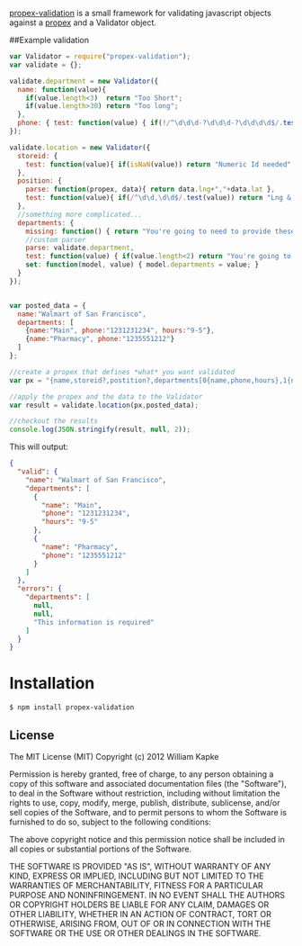 [propex-validation](http://williamkapke.github.com/propex-validation) is a small framework for validating
javascript objects against a [propex](https://github.com/williamkapke/propex) and a Validator object.


##Example validation
```javascript
var Validator = require("propex-validation");
var validate = {};

validate.department = new Validator({
  name: function(value){
    if(value.length<3)  return "Too Short";
    if(value.length>30) return "Too long";
  },
  phone: { test: function(value) { if(!/^\d\d\d-?\d\d\d-?\d\d\d\d$/.test(value)) return "Bad phone number"; } }
});

validate.location = new Validator({
  storeid: {
    test: function(value){ if(isNaN(value)) return "Numeric Id needed"; }
  },
  position: {
    parse: function(propex, data){ return data.lng+","+data.lat },
    test: function(value){ if(/^\d\d,\d\d$/.test(value)) return "Lng & Lat cannot be over 99"; }
  },
  //something more complicated...
  departments: {
    missing: function() { return "You're going to need to provide these"; },
    //custom parser
    parse: validate.department,
    test: function(value) { if(value.length<2) return "You're going to need to provide more"; },
    set: function(model, value) { model.departments = value; }
  }
});


var posted_data = {
  name:"Walmart of San Francisco",
  departments: [
    {name:"Main", phone:"1231231234", hours:"9-5"},
    {name:"Pharmacy", phone:"1235551212"}
  ]
};

//create a propex that defines *what* you want validated
var px = "{name,storeid?,postition?,departments[0{name,phone,hours},1{name,phone?,hours?}]1:3?}";

//apply the propex and the data to the Validator
var result = validate.location(px,posted_data);

//checkout the results
console.log(JSON.stringify(result, null, 2));
```

This will output:
```json
{
  "valid": {
    "name": "Walmart of San Francisco",
    "departments": [
      {
        "name": "Main",
        "phone": "1231231234",
        "hours": "9-5"
      },
      {
        "name": "Pharmacy",
        "phone": "1235551212"
      }
    ]
  },
  "errors": {
    "departments": [
      null,
      null,
      "This information is required"
    ]
  }
}
```

# Installation

    $ npm install propex-validation

## License

The MIT License (MIT)
Copyright (c) 2012 William Kapke

Permission is hereby granted, free of charge, to any person obtaining a copy of
this software and associated documentation files (the "Software"), to deal in
the Software without restriction, including without limitation the rights to
use, copy, modify, merge, publish, distribute, sublicense, and/or sell copies of
the Software, and to permit persons to whom the Software is furnished to do so,
subject to the following conditions:

The above copyright notice and this permission notice shall be included in all
copies or substantial portions of the Software.

THE SOFTWARE IS PROVIDED "AS IS", WITHOUT WARRANTY OF ANY KIND, EXPRESS OR
IMPLIED, INCLUDING BUT NOT LIMITED TO THE WARRANTIES OF MERCHANTABILITY,
FITNESS FOR A PARTICULAR PURPOSE AND NONINFRINGEMENT. IN NO EVENT SHALL THE
AUTHORS OR COPYRIGHT HOLDERS BE LIABLE FOR ANY CLAIM, DAMAGES OR OTHER
LIABILITY, WHETHER IN AN ACTION OF CONTRACT, TORT OR OTHERWISE, ARISING FROM,
OUT OF OR IN CONNECTION WITH THE SOFTWARE OR THE USE OR OTHER DEALINGS IN THE
SOFTWARE.
